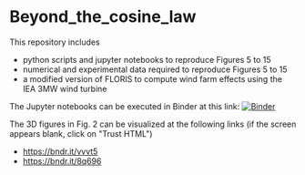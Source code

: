 # Beyond_the_cosine_law
This repository includes 
- python scripts and jupyter notebooks to reproduce Figures 5 to 15 
- numerical and experimental data required to reproduce Figures 5 to 15 
- a modified version of FLORIS to compute wind farm effects using the IEA 3MW wind turbine

The Jupyter notebooks can be executed in Binder at this link: [![Binder](https://mybinder.org/badge_logo.svg)](https://mybinder.org/v2/gh/sTamaroTum/Beyond_the_cosine_law/main)

The 3D figures in Fig. 2 can be visualized at the following links (if the screen appears blank, click on "Trust HTML")
- https://bndr.it/vvvt5
- https://bndr.it/8q696

